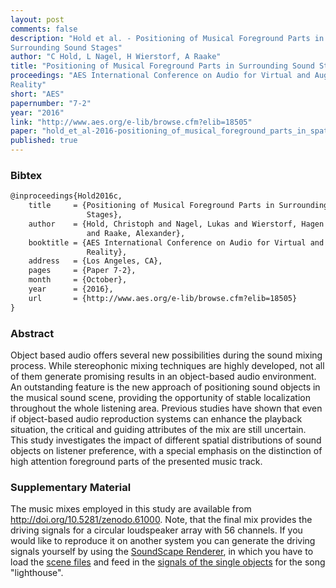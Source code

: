 ```yaml
---
layout: post
comments: false
description: "Hold et al. - Positioning of Musical Foreground Parts in
Surrounding Sound Stages"
author: "C Hold, L Nagel, H Wierstorf, A Raake"
title: "Positioning of Musical Foreground Parts in Surrounding Sound Stages"
proceedings: "AES International Conference on Audio for Virtual and Augmented
Reality"
short: "AES"
papernumber: "7-2"
year: "2016"
link: "http://www.aes.org/e-lib/browse.cfm?elib=18505"
paper: "hold_et_al-2016-positioning_of_musical_foreground_parts_in_spatial_audio.pdf"
published: true
---
```


### Bibtex

```latex
@inproceedings{Hold2016c,
    title     = {Positioning of Musical Foreground Parts in Surrounding Sound
                 Stages},
    author    = {Hold, Christoph and Nagel, Lukas and Wierstorf, Hagen
                 and Raake, Alexander},
    booktitle = {AES International Conference on Audio for Virtual and Augmented
                 Reality},
    address   = {Los Angeles, CA},
    pages     = {Paper 7-2},
    month     = {October},
    year      = {2016},
    url       = {http://www.aes.org/e-lib/browse.cfm?elib=18505}
}
```

### Abstract

Object based audio offers several new possibilities during the sound mixing
process. While stereophonic mixing techniques are highly developed, not all of
them generate promising results in an object-based audio environment. An
outstanding feature is the new approach of positioning sound objects in the
musical sound scene, providing the opportunity of stable localization throughout
the whole listening area. Previous studies have shown that even if object-based
audio reproduction systems can enhance the playback situation, the critical and
guiding attributes of the mix are still uncertain. This study investigates the
impact of different spatial distributions of sound objects on listener
preference, with a special emphasis on the distinction of high attention
foreground parts of the presented music track.

### Supplementary Material

The music mixes employed in this study are available from
http://doi.org/10.5281/zenodo.61000. Note, that the final mix provides the
driving signals for a circular loudspeaker array with 56 channels. If you would
like to reproduce it on another system you can generate the driving signals
yourself by using the [SoundScape Renderer](http://spatialaudio.net/ssr/), in
which you have to load the [scene files](http://doi.org/10.5281/zenodo.61110)
and feed in the [signals of the single
objects](http://doi.org/10.5281/zenodo.55718) for the song "lighthouse".
